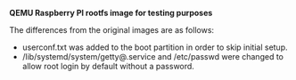 **QEMU Raspberry PI rootfs image for testing purposes**  

The differences from the original images are as follows:
* userconf.txt was added to the boot partition 
  in order to skip initial setup. 
* /lib/systemd/system/getty@.service and /etc/passwd were
  changed to allow root login by default without a password.
